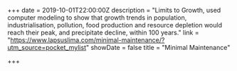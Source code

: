 +++
date = 2019-10-01T22:00:00Z
description = "Limits to Growth, used computer modeling to show that growth trends in population, industrialisation, pollution, food production and resource depletion would reach their peak, and precipitate decline, within 100 years."
link = "https://www.lapsuslima.com/minimal-maintenance/?utm_source=pocket_mylist"
showDate = false
title = "Minimal Maintenance"

+++
